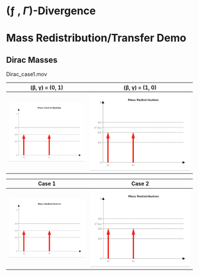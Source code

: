 # (ƒ , $\Gamma$)-Divergence

# Mass Redistribution/Transfer Demo
## Dirac Masses
Dirac_case1.mov

 (β, γ) = (0, 1)           |  (β, γ) = (1, 0)             
:-----------------------------:|:----------------------------:
![Alt-txt](gif/dirac/Dirac_case_1.gif)|![Alt-txt](gif/dirac/Dirac_case_2.gif)


 Case 1                               |  Case 2
:------------------------------------:|:-----------:
![Alt-txt](gif/dirac/Dirac_case_1.gif)|![Alt-txt](gif/dirac/Dirac_case_2.gif)
